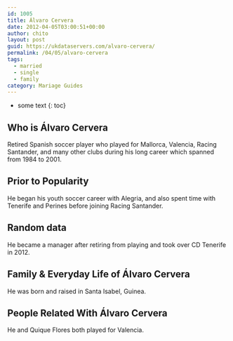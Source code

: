 ```yaml
---
id: 1005
title: Álvaro Cervera
date: 2012-04-05T03:00:51+00:00
author: chito
layout: post
guid: https://ukdataservers.com/alvaro-cervera/
permalink: /04/05/alvaro-cervera  
tags:
  - married
  - single
  - family
category: Mariage Guides
---
```


* some text
{: toc}


## Who is  Álvaro Cervera
                  
                  
                  
Retired Spanish soccer player who played for Mallorca, Valencia, Racing Santander, and many other clubs during his long career which spanned from 1984 to 2001.
                  
                
                
                
## Prior to Popularity 
                  
                  
                  
He began his youth soccer career with Alegria, and also spent time with Tenerife and Perines before joining Racing Santander.
                  
                
                
                
## Random data 
                  
                  
                  
He became a manager after retiring from playing and took over CD Tenerife in 2012.
                  
                
                
                
## Family & Everyday Life of Álvaro Cervera
                  
                  
                  
He was born and raised in Santa Isabel, Guinea.
                  
                
                
                
## People Related With  Álvaro Cervera
                  
                  
                  
He and Quique Flores both played for Valencia.
                  
                
              
            
          
          
          
    
    
  

